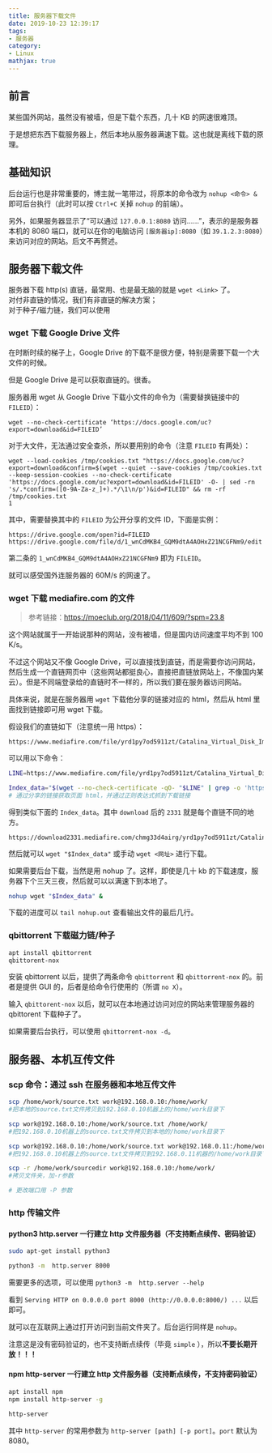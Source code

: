 ```yaml
---
title: 服务器下载文件
date: 2019-10-23 12:39:17
tags:
- 服务器
category:
- Linux
mathjax: true
---
```


## 前言

某些国外网站，虽然没有被墙，但是下载个东西，几十 KB 的网速很难顶。

于是想把东西下载服务器上，然后本地从服务器满速下载。这也就是离线下载的原理。

## 基础知识

后台运行也是非常重要的，博主就一笔带过，将原本的命令改为 `nohup <命令> &` 即可后台执行（此时可以按 `Ctrl+C` 关掉 `nohup` 的前端）。

另外，如果服务器显示了“可以通过 `127.0.0.1:8080` 访问……”，表示的是服务器本机的 8080 端口，就可以在你的电脑访问 `[服务器ip]:8080`（如 `39.1.2.3:8080`）来访问对应的网站。后文不再赘述。

## 服务器下载文件

服务器下载 http(s) 直链，最常用、也是最无脑的就是 `wget <Link>` 了。  
对付非直链的情况，我们有非直链的解决方案；  
对于种子/磁力链，我们可以使用

### wget 下载 Google Drive 文件

在时断时续的梯子上，Google Drive 的下载不是很方便，特别是需要下载一个大文件的时候。

但是 Google Drive 是可以获取直链的。很香。

服务器用 wget 从 Google Drive 下载小文件的命令为（需要替换链接中的 `FILEID`）：

```
wget --no-check-certificate ‘https://docs.google.com/uc?export=download&id=FILEID’
```

对于大文件，无法通过安全查杀，所以要用别的命令（注意 `FILEID` 有两处）：

```
wget --load-cookies /tmp/cookies.txt "https://docs.google.com/uc?export=download&confirm=$(wget --quiet --save-cookies /tmp/cookies.txt --keep-session-cookies --no-check-certificate 'https://docs.google.com/uc?export=download&id=FILEID' -O- | sed -rn 's/.*confirm=([0-9A-Za-z_]+).*/\1\n/p')&id=FILEID" && rm -rf /tmp/cookies.txt
1
```

其中，需要替换其中的 `FILEID` 为公开分享的文件 ID，下面是实例：

```
https://drive.google.com/open?id=FILEID
https://drive.google.com/file/d/1_wnCdMKB4_GQM9dtA4AOHxZ21NCGFNm9/edit
```

第二条的 `1_wnCdMKB4_GQM9dtA4AOHxZ21NCGFNm9` 即为 `FILEID`。

就可以感受国外连服务器的 60M/s 的网速了。

### wget 下载 mediafire.com 的文件

> 参考链接：https://moeclub.org/2018/04/11/609/?spm=23.8

这个网站就属于一开始说那种的网站，没有被墙，但是国内访问速度平均不到 100 K/s。

不过这个网站又不像 Google Drive，可以直接找到直链，而是需要你访问网站，然后生成一个直链网页中（这些网站都挺良心，直接把直链放网站上，不像国内某云）。但是不同端登录给的直链时不一样的，所以我们要在服务器访问网站。

具体来说，就是在服务器用 `wget` 下载他分享的链接对应的 html，然后从 html 里面找到链接即可用 wget 下载。

假设我们的直链如下（注意统一用 https）：

```
https://www.mediafire.com/file/yrd1py7od5911zt/Catalina_Virtual_Disk_Image_by_Techsviewer.rar/file
```

可以用以下命令：

```bash
LINE=https://www.mediafire.com/file/yrd1py7od5911zt/Catalina_Virtual_Disk_Image_by_Techsviewer.rar/file

Index_data="$(wget --no-check-certificate -qO- "$LINE" | grep -o 'https://download.*.mediafire.com/.*/.*"' | cut -d'"' -f1
# 通过分享的链接获取页面 html，并通过正则表达式抓到下载链接
```

得到类似下面的 `Index_data`。其中 `download` 后的 `2331` 就是每个直链不同的地方。

```
https://download2331.mediafire.com/chmg33d4airg/yrd1py7od5911zt/Catalina+Virtual+Disk+Image+by+Techsviewer.rar 
```

然后就可以 `wget "$Index_data"` 或手动 `wget <网址>` 进行下载。

如果需要后台下载，当然是用 nohup 了。这样，即使是几十 kb 的下载速度，服务器下个三天三夜，然后就可以以满速下到本地了。

```bash
nohup wget "$Index_data" &
```

下载的进度可以 `tail nohup.out` 查看输出文件的最后几行。

### qbittorrent 下载磁力链/种子

```bash
apt install qbittorrent
qbittorent-nox
```

安装 qbittorrent 以后，提供了两条命令 `qbittorrent` 和 `qbittorrent-nox` 的。前者是提供 GUI 的，后者是给命令行使用的（所谓 `no X`）。

输入 `qbittorent-nox` 以后，就可以在本地通过访问对应的网站来管理服务器的 qbittorent 下载种子了。

如果需要后台执行，可以使用 `qbittorrent-nox -d`。

## 服务器、本机互传文件

### scp 命令：通过 ssh 在服务器和本地互传文件

```bash
scp /home/work/source.txt work@192.168.0.10:/home/work/
#把本地的source.txt文件拷贝到192.168.0.10机器上的/home/work目录下

scp work@192.168.0.10:/home/work/source.txt /home/work/
#把192.168.0.10机器上的source.txt文件拷贝到本地的/home/work目录下

scp work@192.168.0.10:/home/work/source.txt work@192.168.0.11:/home/work/
#把192.168.0.10机器上的source.txt文件拷贝到192.168.0.11机器的/home/work目录下

scp -r /home/work/sourcedir work@192.168.0.10:/home/work/
#拷贝文件夹，加-r参数

# 更改端口用 -P 参数
```
### http 传输文件

#### python3 http.server 一行建立 http 文件服务器（不支持断点续传、密码验证）

```bash
sudo apt-get install python3

python3 -m  http.server 8000
```

需要更多的选项，可以使用 `python3 -m  http.server --help`

看到 `Serving HTTP on 0.0.0.0 port 8000 (http://0.0.0.0:8000/) ...` 以后即可。

就可以在互联网上通过打开访问到当前文件夹了。后台运行同样是 `nohup`。

注意这是没有密码验证的，也不支持断点续传（毕竟 `simple` ），所以**不要长期开放！！！**

#### npm http-server 一行建立 http 文件服务器（支持断点续传，不支持密码验证）

```bash
apt install npm
npm install http-server -g

http-server
```

其中 `http-server` 的常用参数为 `http-server [path] [-p port]`。`port` 默认为 8080。
